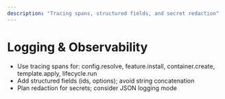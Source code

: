 ```yaml
---
description: "Tracing spans, structured fields, and secret redaction"
---
```


# Logging & Observability

- Use tracing spans for: config.resolve, feature.install, container.create, template.apply, lifecycle.run
- Add structured fields (ids, options); avoid string concatenation
- Plan redaction for secrets; consider JSON logging mode
